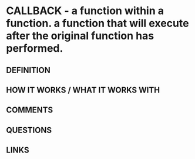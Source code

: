# CALLBACK - a function within a function.  a function that will execute after the original function has performed.

## DEFINITION

## HOW IT WORKS / WHAT IT WORKS WITH

## COMMENTS

## QUESTIONS

## LINKS
